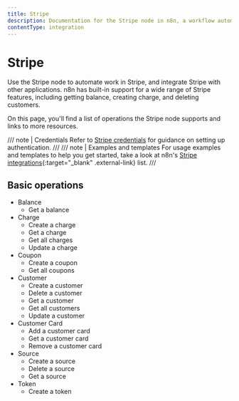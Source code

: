 ```yaml
---
title: Stripe
description: Documentation for the Stripe node in n8n, a workflow automation platform. Includes details of operations and configuration, and links to examples and credentials information.
contentType: integration
---
```


# Stripe

Use the Stripe node to automate work in Stripe, and integrate Stripe with other applications. n8n has built-in support for a wide range of Stripe features, including getting balance, creating charge, and deleting customers. 

On this page, you'll find a list of operations the Stripe node supports and links to more resources.

/// note | Credentials
Refer to [Stripe credentials](/integrations/builtin/credentials/stripe/) for guidance on setting up authentication. 
///
/// note | Examples and templates
For usage examples and templates to help you get started, take a look at n8n's [Stripe integrations](https://n8n.io/integrations/stripe/){:target="_blank" .external-link} list.
///

## Basic operations

* Balance
    * Get a balance
* Charge
    * Create a charge
    * Get a charge
    * Get all charges
    * Update a charge
* Coupon
    * Create a coupon
    * Get all coupons
* Customer
    * Create a customer
    * Delete a customer
    * Get a customer
    * Get all customers
    * Update a customer
* Customer Card
    * Add a customer card
    * Get a customer card
    * Remove a customer card
* Source
    * Create a source
    * Delete a source
    * Get a source
* Token
    * Create a token
